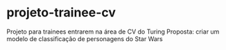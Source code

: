 # projeto-trainee-cv
 Projeto para trainees entrarem na área de CV do Turing
 Proposta: criar um modelo de classificação de personagens do Star Wars
